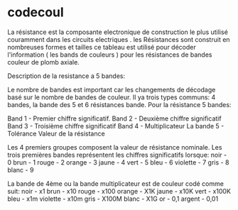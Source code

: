 # codecoul
La résistance est la composante electronique de construction le plus utilisé couramment dans les circuits electriques . les Résistances sont construit en nombreuses formes et tailles ce tableau  est utilisé pour décoder l'information ( les bands de couleurs ) pour les résistances de bandes couleur de plomb axiale.

Description de la resistance a 5 bandes:

Le nombre de bandes est important car les changements de décodage basé sur le nombre de bandes de couleur. Il ya trois types communs: 4 bandes, la bande des 5 et 6 résistances bande. Pour la résistance 5 bandes:

Band 1 - Premier chiffre significatif.
Band 2 - Deuxième chiffre significatif
Band 3 - Troisième chiffre significatif
Band 4 - Multiplicateur
La bande 5 - Tolérance
Valeur de la résistance

Les 4 premiers groupes composent la valeur de résistance nominale. Les trois premières bandes représentent les chiffres significatifs lorsque:
noir - 0
brun - 1
rouge - 2
orange - 3
jaune - 4
vert - 5
bleu - 6
violette - 7
gris - 8
blanc - 9

La bande de 4ème ou la bande multiplicateur est de couleur codé comme suit:
noir - x1
brun - x10
rouge - x100
orange - X1K
jaune - x10K
vert - x100K
bleu - x1m
violette - x10m
gris - X100M
blanc - X1G
or - 0,1
argent - 0,01
